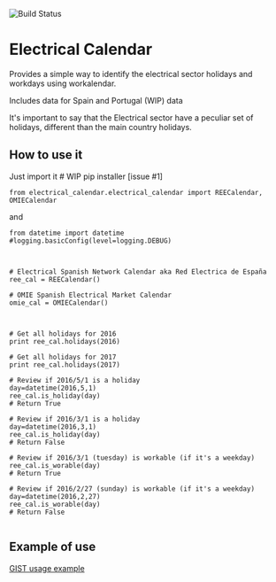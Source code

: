 ![Build Status](https://api.travis-ci.org/gisce/electrical_calendar.svg)

# Electrical Calendar

Provides a simple way to identify the electrical sector holidays and workdays using workalendar. 

Includes data for Spain and Portugal (WIP) data

It's important to say that the Electrical sector have a peculiar set of holidays, different than the main country holidays.


## How to use it

Just import it    # WIP pip installer [issue #1]
```
from electrical_calendar.electrical_calendar import REECalendar, OMIECalendar
``` 

and 
```
from datetime import datetime
#logging.basicConfig(level=logging.DEBUG)



# Electrical Spanish Network Calendar aka Red Electrica de España
ree_cal = REECalendar()

# OMIE Spanish Electrical Market Calendar
omie_cal = OMIECalendar()



# Get all holidays for 2016
print ree_cal.holidays(2016)

# Get all holidays for 2017
print ree_cal.holidays(2017)

# Review if 2016/5/1 is a holiday
day=datetime(2016,5,1)
ree_cal.is_holiday(day)
# Return True

# Review if 2016/3/1 is a holiday
day=datetime(2016,3,1)
ree_cal.is_holiday(day)
# Return False

# Review if 2016/3/1 (tuesday) is workable (if it's a weekday)
ree_cal.is_worable(day)
# Return True

# Review if 2016/2/27 (sunday) is workable (if it's a weekday)
day=datetime(2016,2,27)
ree_cal.is_worable(day)
# Return False


```

## Example of use

[GIST usage example](https://gist.github.com/XaviTorello/2491c7b4e7a6f82c2118)


